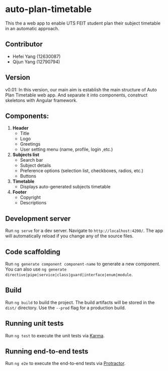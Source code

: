 # auto-plan-timetable
This the a web app to enable UTS FEIT student plan their subject timetable in an automatic approach.

## Contributor
* Hefei Yang (12630087)
* Qijun Yang (12790794)

## Version
v0.01: In this version, our main aim is establish the main structure of Auto Plan Timetable web app. And separate it into components, construct skeletons with Angular framework.

## Components:
1. **Header** 
    * Title
    * Logo
    * Greetings
    * User setting menu (name, profile, login ,etc.)
2. **Subjects list** 
    * Search bar
    * Subject details
    * Preference options (selection list, checkboxes, radios, etc.)
    * Buttons
3. **Timetable** 
    * Displays auto-generated subjects timetable
4. **Footer**
    * Copyright
    * Descriptions

## Development server

Run `ng serve` for a dev server. Navigate to `http://localhost:4200/`. The app will automatically reload if you change any of the source files.

## Code scaffolding

Run `ng generate component component-name` to generate a new component. You can also use `ng generate directive|pipe|service|class|guard|interface|enum|module`.

## Build

Run `ng build` to build the project. The build artifacts will be stored in the `dist/` directory. Use the `--prod` flag for a production build.

## Running unit tests

Run `ng test` to execute the unit tests via [Karma](https://karma-runner.github.io).

## Running end-to-end tests

Run `ng e2e` to execute the end-to-end tests via [Protractor](http://www.protractortest.org/).
